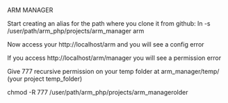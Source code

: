 ARM MANAGER 

Start creating an alias for the path where you clone it from github:
 ln -s /user/path/arm_php/projects/arm_manager  arm
 
 
 Now access your http://localhost/arm  and you will see a config error
 
 
 If you access http://localhost/arm/manager you will see a permission error
 
 
 Give 777 recursive permission on your temp folder at arm_manager/temp/  (your project temp_folder)
 
 chmod -R 777 /user/path/arm_php/projects/arm_managerolder
